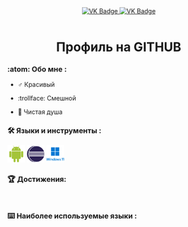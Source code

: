 <div id="badges" align ="center">
  <a href= "https://vk.com/idid526439921">
    <img src = "https://img.shields.io/badge/VK-blue?style=for-the-badge&logo=VK&logoColor=white" alt="VK Badge"/>
  </a>

  <a href="https://mail.google.com/mail/u/2/#inbox">
    <img src = "https://img.shields.io/badge/EMAIL-red?style=for-the-badge&logo=Gmail&logoColor=white" alt="VK Badge"/>
  </a>
</div>

<div id="viewprof" align="center">
<img src="https://komarev.com/ghpvc/?username=Ahomit38&style-flat-square&color=blue" alt=""/>
</div>

<div id="heythere" align="center">
<h1>Профиль на GITHUB</h1>
</div>

### :atom: Обо мне :

- :male_sign: Красивый

- :trollface: Смешной

- :low_brightness: Чистая душа

### :hammer_and_wrench: Языки и инструменты :

<div>
  <img src="https://github.com/devicons/devicon/blob/master/icons/android/android-plain.svg" width="40" height="40"/>
  <img src="https://github.com/devicons/devicon/blob/master/icons/eclipse/eclipse-plain.svg" width="40" height="40"/>
  <img src="https://github.com/devicons/devicon/blob/master/icons/windows11/windows11-original-wordmark.svg" width="40" height="40"/>
</div>

### :trophy: Достижения:

<div>
  <img src="https://github-profile-trophy.vercel.app/?username=Ahomit38" alt=""/>
</div>

### :keyboard: Наиболее используемые языки :

<div>
  <img src= "https://github.com/anuraghazra/github-readme-stats?username=Ahonit38" alt=""/>
</div>
